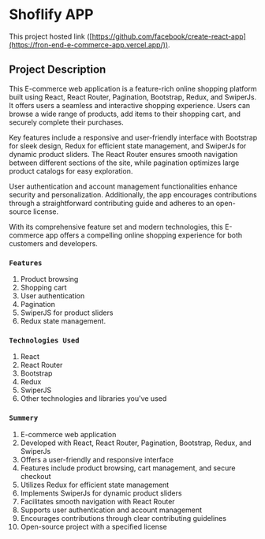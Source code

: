 # Shoflify APP

This project hosted link ([https://github.com/facebook/create-react-app](https://fron-end-e-commerce-app.vercel.app/)).

## Project Description

This E-commerce web application is a feature-rich online shopping platform built using React, React Router, Pagination, Bootstrap, Redux, and SwiperJs. It offers users a seamless and interactive shopping experience. Users can browse a wide range of products, add items to their shopping cart, and securely complete their purchases.

Key features include a responsive and user-friendly interface with Bootstrap for sleek design, Redux for efficient state management, and SwiperJs for dynamic product sliders. The React Router ensures smooth navigation between different sections of the site, while pagination optimizes large product catalogs for easy exploration.

User authentication and account management functionalities enhance security and personalization. Additionally, the app encourages contributions through a straightforward contributing guide and adheres to an open-source license.

With its comprehensive feature set and modern technologies, this E-commerce app offers a compelling online shopping experience for both customers and developers.

### `Features`

1. Product browsing
2. Shopping cart
3. User authentication
4. Pagination
5. SwiperJS for product sliders
6. Redux state management.

### `Technologies Used`

1. React
2. React Router
3. Bootstrap
4. Redux
5. SwiperJS
6. Other technologies and libraries you've used

### `Summery`
1. E-commerce web application
2. Developed with React, React Router, Pagination, Bootstrap, Redux, and SwiperJs
3. Offers a user-friendly and responsive interface
4. Features include product browsing, cart management, and secure checkout
5. Utilizes Redux for efficient state management
6. Implements SwiperJs for dynamic product sliders
7. Facilitates smooth navigation with React Router
8. Supports user authentication and account management
9. Encourages contributions through clear contributing guidelines
10. Open-source project with a specified license



